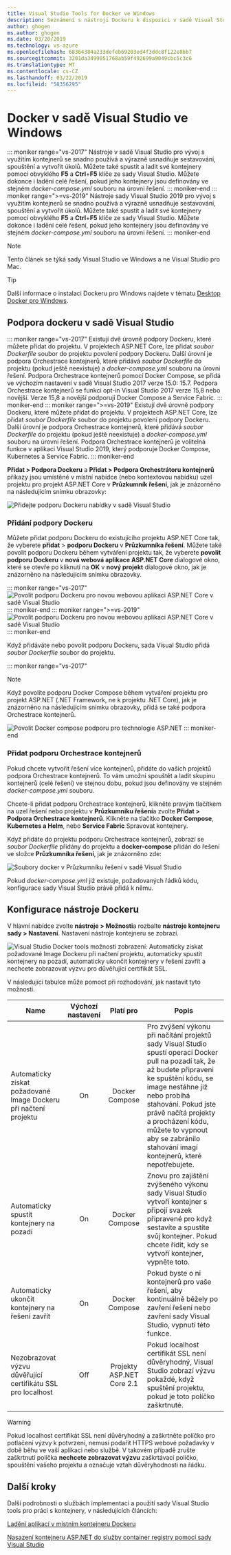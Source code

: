 ```yaml
---
title: Visual Studio Tools for Docker ve Windows
description: Seznámení s nástroji Dockeru k dispozici v sadě Visual Studio
author: ghogen
ms.author: ghogen
ms.date: 03/20/2019
ms.technology: vs-azure
ms.openlocfilehash: 68364384a233defeb69203ed4f3ddc8f122e8bb7
ms.sourcegitcommit: 3201da3499051768ab59f492699a9049cbc5c3c6
ms.translationtype: MT
ms.contentlocale: cs-CZ
ms.lasthandoff: 03/22/2019
ms.locfileid: "58356295"
---
```

# <a name="docker-in-visual-studio-on-windows"></a>Docker v sadě Visual Studio ve Windows

::: moniker range="vs-2017"
Nástroje v sadě Visual Studio pro vývoj s využitím kontejnerů se snadno používá a výrazně usnadňuje sestavování, spouštění a vytvořit úkolů. Můžete také spustit a ladit své kontejnery pomocí obvyklého **F5** a **Ctrl**+**F5** klíče ze sady Visual Studio. Můžete dokonce i ladění celé řešení, pokud jeho kontejnery jsou definovány ve stejném *docker-compose.yml* souboru na úrovni řešení.
::: moniker-end
::: moniker range=">=vs-2019"
Nástroje sady Visual Studio 2019 pro vývoj s využitím kontejnerů se snadno používá a výrazně usnadňuje sestavování, spouštění a vytvořit úkolů. Můžete také spustit a ladit své kontejnery pomocí obvyklého **F5** a **Ctrl**+**F5** klíče ze sady Visual Studio. Můžete dokonce i ladění celé řešení, pokud jeho kontejnery jsou definovány ve stejném *docker-compose.yml* souboru na úrovni řešení.
::: moniker-end

> [!NOTE]
> Tento článek se týká sady Visual Studio ve Windows a ne Visual Studio pro Mac.

> [!TIP]
> Další informace o instalaci Dockeru pro Windows najdete v tématu [Desktop Docker pro Windows](https://docs.docker.com/docker-for-windows/).

## <a name="docker-support-in-visual-studio"></a>Podpora dockeru v sadě Visual Studio

::: moniker range="vs-2017"
Existují dvě úrovně podpory Dockeru, které můžete přidat do projektu. V projektech ASP.NET Core, lze přidat *soubor Dockerfile* soubor do projektu povolení podpory Dockeru. Další úrovní je podpora Orchestrace kontejnerů, které přidává *soubor Dockerfile* do projektu (pokud ještě neexistuje) a *docker-compose.yml* souboru na úrovni řešení. Podpora Orchestrace kontejnerů pomocí Docker Compose, se přidá ve výchozím nastavení v sadě Visual Studio 2017 verze 15.0: 15.7. Podpora Orchestrace kontejnerů se funkci opt-in Visual Studio 2017 verze 15,8 nebo novější. Verze 15,8 a novější podporují Docker Compose a Service Fabric.
::: moniker-end
::: moniker range=">=vs-2019"
Existují dvě úrovně podpory Dockeru, které můžete přidat do projektu. V projektech ASP.NET Core, lze přidat *soubor Dockerfile* soubor do projektu povolení podpory Dockeru. Další úrovní je podpora Orchestrace kontejnerů, které přidává *soubor Dockerfile* do projektu (pokud ještě neexistuje) a *docker-compose.yml* souboru na úrovni řešení.  Podpora Orchestrace kontejnerů je volitelná funkce v aplikaci Visual Studio 2019, který podporuje Docker Compose, Kubernetes a Service Fabric.
::: moniker-end

**Přidat > Podpora Dockeru** a **Přidat > Podpora Orchestrátoru kontejnerů** příkazy jsou umístěné v místní nabídce (nebo kontextovou nabídku) uzel projektu pro projekt ASP.NET Core v  **Průzkumník řešení**, jak je znázorněno na následujícím snímku obrazovky:

![Přidejte podporu Dockeru nabídky v sadě Visual Studio](./media/visual-studio-tools-for-docker/add-docker-support-menu.png)

### <a name="add-docker-support"></a>Přidání podpory Dockeru

Můžete přidat podporu Dockeru do existujícího projektu ASP.NET Core tak, že vyberete **přidat** > **podporu Dockeru** v **Průzkumníka řešení**. Můžete také povolit podporu Dockeru během vytváření projektu tak, že vyberete **povolit podporu Dockeru** v **nová webová aplikace ASP.NET Core** dialogové okno, které se otevře po kliknutí na **OK** v **nový projekt** dialogové okno, jak je znázorněno na následujícím snímku obrazovky.

::: moniker range="vs-2017"
![Povolit podporu Dockeru pro novou webovou aplikaci ASP.NET Core v sadě Visual Studio](./media/visual-studio-tools-for-docker/enable-docker-support-visual-studio.png)
::: moniker-end
::: moniker range=">=vs-2019"
![Povolit podporu Dockeru pro novou webovou aplikaci ASP.NET Core v sadě Visual Studio](./media/visual-studio-tools-for-docker/vs-2019/enable-docker-support-visual-studio.png)
::: moniker-end

Když přidáváte nebo povolit podporu Dockeru, sada Visual Studio přidá *soubor Dockerfile* soubor do projektu.

::: moniker range="vs-2017"
> [!NOTE]
> Když povolíte podporu Docker Compose během vytváření projektu pro projekt ASP.NET (.NET Framework, ne k projektu .NET Core), jak je znázorněno na následujícím snímku obrazovky, přidá se také podpora Orchestrace kontejnerů.

![Povolit Docker compose podporu pro technologie ASP.NET](media/visual-studio-tools-for-docker/enable-docker-compose-support.png)
::: moniker-end

### <a name="add-container-orchestration-support"></a>Přidat podporu Orchestrace kontejnerů

Pokud chcete vytvořit řešení více kontejnerů, přidáte do vašich projektů podpora Orchestrace kontejnerů. To vám umožní spouštět a ladit skupinu kontejnerů (celé řešení) ve stejnou dobu, pokud jsou definovány ve stejném *docker-compose.yml* souboru.

Chcete-li přidat podporu Orchestrace kontejnerů, klikněte pravým tlačítkem na uzel řešení nebo projektu v **Průzkumníku řešení**a zvolte **Přidat > Podpora Orchestrace kontejnerů**. Klikněte na tlačítko **Docker Compose**, **Kubernetes a Helm**, nebo **Service Fabric** Spravovat kontejnery.

Když přidáte do projektu podporu Orchestrace kontejnerů, zobrazí se *soubor Dockerfile* přidány do projektu a **docker-compose** přidán do řešení ve složce **Průzkumníka řešení**, jak je znázorněno zde:

![Soubory docker v Průzkumníku řešení v sadě Visual Studio](media/visual-studio-tools-for-docker/docker-support-solution-explorer.png)

Pokud *docker-compose.yml* již existuje, požadovaných řádků kódu, konfigurace sady Visual Studio právě přidá k němu.

## <a name="configure-docker-tools"></a>Konfigurace nástroje Dockeru

V hlavní nabídce zvolte **nástroje > Možnosti**a rozbalte **nástroje kontejneru sady > Nastavení**. Nastavení nástroje kontejneru se zobrazí.

![Visual Studio Docker tools možnosti zobrazení: Automaticky získat požadované Image Dockeru při načtení projektu, automaticky spustit kontejnery na pozadí, automaticky ukončit kontejnery v řešení zavřít a nechcete zobrazovat výzvu pro důvěřující certifikát SSL.](./media/visual-studio-tools-for-docker/visual-studio-docker-tools-options.png)

V následující tabulce může pomoct při rozhodování, jak nastavit tyto možnosti.

| Name | Výchozí nastavení | Platí pro | Popis |
| -----|:---------------:|:----------:| ----------- |
| Automaticky získat požadované Image Dockeru při načtení projektu | On | Docker Compose | Pro zvýšení výkonu při načítání projektů sady Visual Studio spustí operaci Docker pull na pozadí tak, že až budete připraveni ke spuštění kódu, se image nestáhne již nebo probíhá stahování. Pokud jste právě načítá projekty a procházení kódu, můžete to vypnout aby se zabránilo stahování imagí kontejnerů, které nepotřebujete. |
| Automaticky spustit kontejnery na pozadí | On | Docker Compose | Znovu pro zajištění zvýšeného výkonu sady Visual Studio vytvoří kontejner s připojí svazek připravené pro když sestavíte a spustíte svůj kontejner. Pokud chcete řídit, kdy se vytvoří kontejner, vypněte toto. |
| Automaticky ukončit kontejnery na řešení zavřít | On | Docker Compose | Pokud byste o ni kontejnerů pro vaše řešení, aby kontinuálně běžely po zavření řešení nebo zavření sady Visual Studio, vypnutí této funkce. |
| Nezobrazovat výzvu důvěřující certifikátu SSL pro localhost | Off | Projekty ASP.NET Core 2.1 | Pokud localhost certifikát SSL není důvěryhodný, Visual Studio zobrazí výzvu pokaždé, když spuštění projektu, pokud je toto políčko zaškrtnuté. |

> [!WARNING]
> Pokud localhost certifikát SSL není důvěryhodný a zaškrtněte políčko pro potlačení výzvy k potvrzení, nemusí podařit HTTPS webové požadavky v době běhu ve vaší aplikaci nebo službě. V takovém případě zrušte zaškrtnutí políčka **nechcete zobrazovat výzvu** zaškrtávací políčko, spouštění vašeho projektu a označuje vztah důvěryhodnosti na řádku.

## <a name="next-steps"></a>Další kroky

Další podrobnosti o službách implementaci a použití sady Visual Studio tools pro práci s kontejnery, v následujících článcích:

[Ladění aplikací v místním kontejneru Dockeru](vs-azure-tools-docker-edit-and-refresh.md)

[Nasazení kontejneru ASP.NET do služby container registry pomocí sady Visual Studio](vs-azure-tools-docker-hosting-web-apps-in-docker.md)
